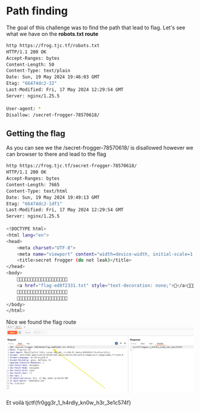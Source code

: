 # Path finding
The goal of this challenge was to find the path that lead to flag. Let's see what we have on the **robots.txt route** 

```sh
http https://frog.tjc.tf/robots.txt
HTTP/1.1 200 OK
Accept-Ranges: bytes
Content-Length: 50
Content-Type: text/plain
Date: Sun, 19 May 2024 19:46:03 GMT
Etag: "66474dc2-32"
Last-Modified: Fri, 17 May 2024 12:29:54 GMT
Server: nginx/1.25.5

User-agent: *
Disallow: /secret-frogger-78570618/
```

## Getting the flag

As you can see we the /secret-frogger-78570618/ is disallowed however we can browser to there and lead to the flag

```sh
http https://frog.tjc.tf/secret-frogger-78570618/
HTTP/1.1 200 OK
Accept-Ranges: bytes
Content-Length: 7665
Content-Type: text/html
Date: Sun, 19 May 2024 19:49:13 GMT
Etag: "66474dc2-1df1"
Last-Modified: Fri, 17 May 2024 12:29:54 GMT
Server: nginx/1.25.5

<!DOCTYPE html>
<html lang="en">
<head>
    <meta charset="UTF-8">
    <meta name="viewport" content="width=device-width, initial-scale=1.0">
    <title>secret frogger (do not leak)</title>
</head>
<body>
    🐸🐸🐸🐸🐸🐸🐸🐸🐸🐸🐸🐸🐸🐸🐸🐸🐸🐸🐸
    <a href="flag-ed8f2331.txt" style="text-decoration: none;">🐸</a>🐸🐸🐸🐸🐸🐸🐸🐸
    🐸🐸🐸🐸🐸🐸🐸🐸🐸🐸🐸🐸🐸🐸🐸🐸🐸🐸🐸
    🐸🐸🐸🐸🐸🐸🐸🐸🐸🐸🐸🐸🐸🐸🐸🐸🐸🐸🐸
</body>
</html>
```
Nice we found the flag route
![alt text](frog.png)

Et voilà tjctf{fr0gg3r_1_h4rdly_kn0w_h3r_3e1c574f}